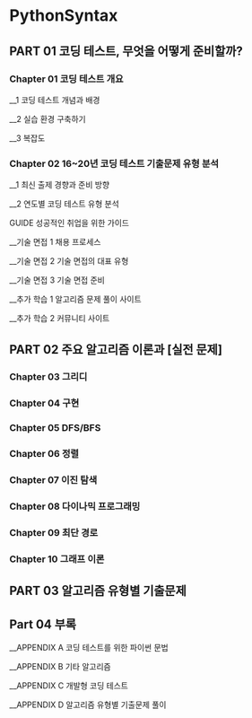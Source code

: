 # PythonSyntax

## PART 01 코딩 테스트, 무엇을 어떻게 준비할까?


### Chapter 01 코딩 테스트 개요


__1 코딩 테스트 개념과 배경

__2 실습 환경 구축하기

__3 복잡도



### Chapter 02 16~20년 코딩 테스트 기출문제 유형 분석

__1 최신 출제 경향과 준비 방향

__2 연도별 코딩 테스트 유형 분석


GUIDE 성공적인 취업을 위한 가이드

__기술 면접 1 채용 프로세스

__기술 면접 2 기술 면접의 대표 유형

__기술 면접 3 기술 면접 준비

__추가 학습 1 알고리즘 문제 풀이 사이트

__추가 학습 2 커뮤니티 사이트

## PART 02 주요 알고리즘 이론과 [실전 문제]
### Chapter 03 그리디

### Chapter 04 구현

### Chapter 05 DFS/BFS

### Chapter 06 정렬

### Chapter 07 이진 탐색

### Chapter 08 다이나믹 프로그래밍

### Chapter 09 최단 경로 

### Chapter 10 그래프 이론


## PART 03 알고리즘 유형별 기출문제

## Part 04 부록 

__APPENDIX A 코딩 테스트를 위한 파이썬 문법

__APPENDIX B 기타 알고리즘

__APPENDIX C 개발형 코딩 테스트

__APPENDIX D 알고리즘 유형별 기출문제 풀이
